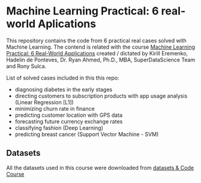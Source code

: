 # Machine Learning Practical: 6 real-world Aplications

This repository contains the code from 6 practical real cases solved with Machine Learning. The contend is related with the course [Machine Learning Practical: 6 Real-World Applications](https://www.udemy.com/machine-learning-practical/) created / dictated by Kirill Eremenko, Hadelin de Ponteves, Dr. Ryan Ahmed, Ph.D., MBA, SuperDataScience Team and Rony Sulca.   

List of solved cases included in this this repo:
- diagnosing diabetes in the early stages
- directing customers to subscription products with app usage analysis (Linear Regression [L1])
- minimizing churn rate in finance
- predicting customer location with GPS data
- forecasting future currency exchange rates
- classifying fashion (Deep Learning)
- predicting breast cancer (Support Vector Machine - SVM)

## Datasets

All the datasets used in this course were downloaded from [datasets & Code Course](https://www.superdatascience.com/pages/machine-learning-practical)
